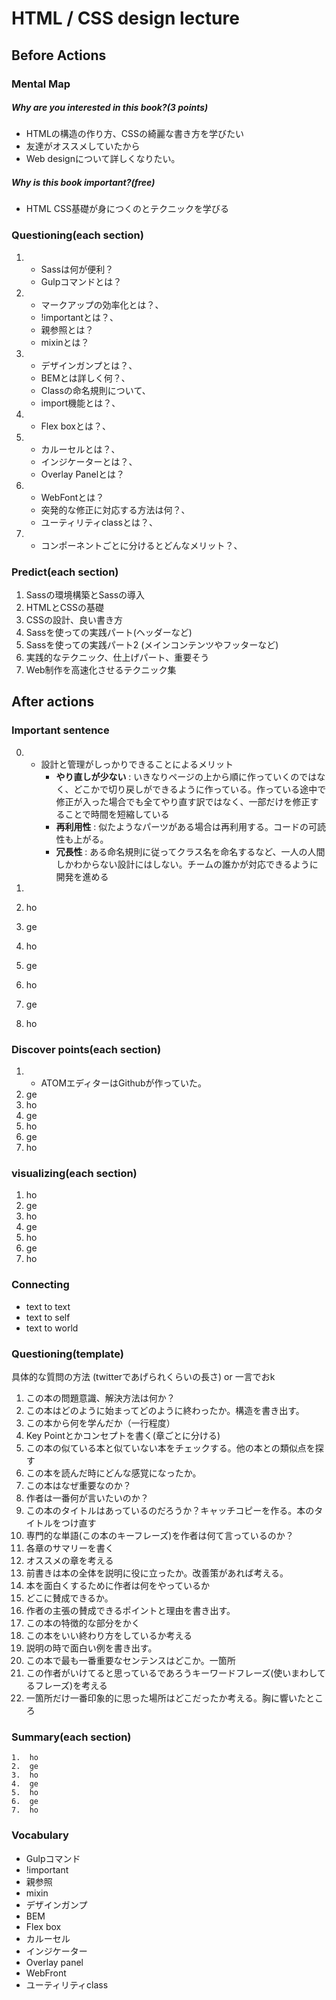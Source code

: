 # HTML / CSS design lecture





## Before Actions





### Mental Map

##### Why are you interested in this book?(3 points)

- HTMLの構造の作り方、CSSの綺麗な書き方を学びたい
- 友達がオススメしていたから
-  Web designについて詳しくなりたい。



##### Why is this book important?(free)

-  HTML CSS基礎が身につくのとテクニックを学びる







### Questioning(each section)

1. - Sassは何が便利？ 
   - Gulpコマンドとは？ 
2. - マークアップの効率化とは？、
   - !importantとは？、
   - 親参照とは？ 
   - mixinとは？
3. - デザインガンプとは？、
   - BEMとは詳しく何？、
   - Classの命名規則について、
   - import機能とは？、
4. - Flex boxとは？、
5. - カルーセルとは？、
   - インジケーターとは？、
   - Overlay Panelとは？
6. - WebFontとは？　
   - 突発的な修正に対応する方法は何？、
   - ユーティリティclassとは？、
7. - コンポーネントごとに分けるとどんなメリット？、









### Predict(each section)

1. Sassの環境構築とSassの導入
2. HTMLとCSSの基礎
3. CSSの設計、良い書き方
4. Sassを使っての実践パート(ヘッダーなど)
5. Sassを使っての実践パート2 (メインコンテンツやフッターなど)
6. 実践的なテクニック、仕上げパート、重要そう
7. Web制作を高速化させるテクニック集













## After actions





### Important sentence 

0. - 設計と管理がしっかりできることによるメリット
     - **やり直しが少ない** : いきなりページの上から順に作っていくのではなく、どこかで切り戻しができるように作っている。作っている途中で修正が入った場合でも全てやり直す訳ではなく、一部だけを修正することで時間を短縮している
     - **再利用性** : 似たようなパーツがある場合は再利用する。コードの可読性も上がる。
     - **冗長性** : ある命名規則に従ってクラス名を命名するなど、一人の人間しかわからない設計にはしない。チームの誰かが対応できるように開発を進める



0. 

1. ho
2. ge
3. ho
4. ge
5. ho
6. ge
7. ho





### Discover points(each section)

1. - ATOMエディターはGithubが作っていた。
2. ge
3. ho
4. ge
5. ho
6. ge
7. ho





### visualizing(each section)

1. ho
2. ge
3. ho
4. ge
5. ho
6. ge
7. ho





### Connecting

- text to text
- text to self
- text to world









### Questioning(template)

具体的な質問の方法 (twitterであげられくらいの長さ) or 一言でおk

1. この本の問題意識、解決方法は何か？
2. この本はどのように始まってどのように終わったか。構造を書き出す。
3. この本から何を学んだか（一行程度）
4. Key Pointとかコンセプトを書く(章ごとに分ける)
5. この本の似ている本と似ていない本をチェックする。他の本との類似点を探す
6. この本を読んだ時にどんな感覚になったか。
7. この本はなぜ重要なのか？
8. 作者は一番何が言いたいのか？
9. この本のタイトルはあっているのだろうか？キャッチコピーを作る。本のタイトルをつけ直す
10. 専門的な単語(この本のキーフレーズ)を作者は何て言っているのか？
11. 各章のサマリーを書く
12. オススメの章を考える
13. 前書きは本の全体を説明に役に立ったか。改善策があれば考える。
14. 本を面白くするために作者は何をやっているか
15. どこに賛成できるか。
16. 作者の主張の賛成できるポイントと理由を書き出す。
17. この本の特徴的な部分をかく
18. この本をいい終わり方をしているか考える
19. 説明の時で面白い例を書き出す。
20. この本で最も一番重要なセンテンスはどこか。一箇所
21. この作者がいけてると思っているであろうキーワードフレーズ(使いまわしてるフレーズ)を考える
22. 一箇所だけ一番印象的に思った場所はどこだったか考える。胸に響いたところ







### Summary(each section)

 	1.	ho
 	2.	ge
 	3.	ho
 	4.	ge​	
 	5.	ho
 	6.	ge
 	7.	ho







### Vocabulary

- Gulpコマンド
- !important
- 親参照
- mixin
- デザインガンプ
- BEM
- Flex box
- カルーセル
- インジケーター
- Overlay panel
- WebFront
- ユーティリティclass









